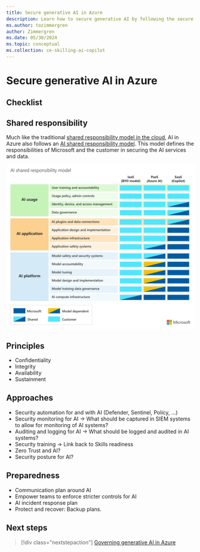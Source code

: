 ```yaml
---
title: Secure generative AI in Azure
description: Learn how to secure generative AI by following the secure considerations from the Cloud Adoption Framework.
ms.author: tozimmergren
author: Zimmergren
ms.date: 05/30/2024
ms.topic: conceptual
ms.collection: ce-skilling-ai-copilot
---
```


# Secure generative AI in Azure

## Checklist

## Shared responsibility

Much like the traditional [shared responsibility model in the cloud](/azure/security/fundamentals/shared-responsibility), AI in Azure also follows an [AI shared responsibility model](/azure/security/fundamentals/shared-responsibility-ai). This model defines the responsibilities of Microsoft and the customer in securing the AI services and data.

![A diagram showing the shared responsibility model for AI in Azure.](./media/ai-shared-responsibility.svg)

## Principles

- Confidentiality
- Integrity
- Availability
- Sustainment

## Approaches

- Security automation for and with AI (Defender, Sentinel, Policy, ...)
- Security monitoring for AI -> What should be captured in SIEM systems to allow for monitoring of AI systems?
- Auditing and logging for AI -> What should be logged and audited in AI systems?
- Security training -> Link back to Skills readiness
- Zero Trust and AI?
- Security posture for AI?

## Preparedness

- Communication plan around AI
- Empower teams to enforce stricter controls for AI
- AI incident response plan
- Protect and recover: Backup plans.

## Next steps

> [!div class="nextstepaction"]
> [Governing generative AI in Azure](./govern.md)
